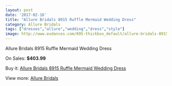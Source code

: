 ```yaml
---
layout: post
date: '2017-02-16'
title: "Allure Bridals 8915 Ruffle Mermaid Wedding Dress"
category: Allure Bridals
tags: ["dresses","allure","wedding","dress","style"]
image: http://www.eudances.com/695-thickbox_default/allure-bridals-8915-ruffle-mermaid-wedding-dress.jpg
---
```

Allure Bridals 8915 Ruffle Mermaid Wedding Dress

On Sales: **$403.99**
<a href="https://www.eudances.com/en/allure-bridals/219-allure-bridals-8915-ruffle-mermaid-wedding-dress.html"><amp-img layout="responsive" width="600" height="600" src="//www.eudances.com/695-thickbox_default/allure-bridals-8915-ruffle-mermaid-wedding-dress.jpg" alt="Allure Bridals 8915 Ruffle Mermaid Wedding Dress 0" /></a>
<a href="https://www.eudances.com/en/allure-bridals/219-allure-bridals-8915-ruffle-mermaid-wedding-dress.html"><amp-img layout="responsive" width="600" height="600" src="//www.eudances.com/696-thickbox_default/allure-bridals-8915-ruffle-mermaid-wedding-dress.jpg" alt="Allure Bridals 8915 Ruffle Mermaid Wedding Dress 1" /></a>
<a href="https://www.eudances.com/en/allure-bridals/219-allure-bridals-8915-ruffle-mermaid-wedding-dress.html"><amp-img layout="responsive" width="600" height="600" src="//www.eudances.com/697-thickbox_default/allure-bridals-8915-ruffle-mermaid-wedding-dress.jpg" alt="Allure Bridals 8915 Ruffle Mermaid Wedding Dress 2" /></a>

Buy it: [Allure Bridals 8915 Ruffle Mermaid Wedding Dress](https://www.eudances.com/en/allure-bridals/219-allure-bridals-8915-ruffle-mermaid-wedding-dress.html "Allure Bridals 8915 Ruffle Mermaid Wedding Dress")

View more: [Allure Bridals](https://www.eudances.com/en/2-allure-bridals "Allure Bridals")